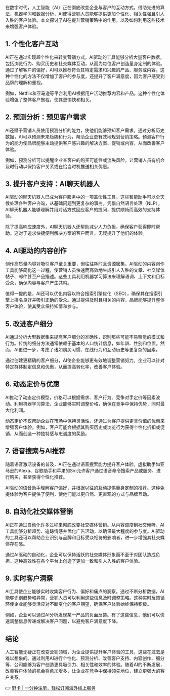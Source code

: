 在数字时代，人工智能（AI）正在彻底改变企业与客户的互动方式。借助先进的算法、机器学习和数据分析，AI使得营销人员能够提供更加个性化、相关性强且引人入胜的客户体验。本文探讨了AI在提升营销策略中的作用，以及如何利用这些技术来增强客户体验。

## 1. 个性化客户互动
AI正在通过实现超个性化来转变营销方式。AI驱动的工具能够分析大量客户数据，包括浏览行为、购买历史和社交媒体互动，从而为每位客户创造量身定制的体验。通过了解客户的偏好，AI可以推荐符合其特定需求和兴趣的产品、服务或内容。这种个性化的方法不仅增加了客户的参与度，还提升了客户满意度，因为客户感受到品牌的理解和重视。

例如，Netflix和亚马逊等平台利用AI根据用户活动推荐内容和产品。这种个性化体验增强了整体客户旅程，使其更愉快和相关。

## 2. 预测分析：预见客户需求
AI还赋予营销人员使用预测分析的能力，使他们能够预知客户需求。通过分析历史数据，AI可以预测未来趋势和行为，帮助企业更有效地规划营销策略。预测客户行为的能力使品牌能够主动提供客户感兴趣的解决方案、促销或内容，从而改善客户体验。

例如，预测分析可以提醒企业某客户的购买可能性或流失风险，让营销人员有机会及时行动以保持客户关系或在恰当时机推送相关优惠。

## 3. 提升客户支持：AI聊天机器人
AI驱动的聊天机器人已成为客户服务中的一项革命性工具。这些智能助手可以全天候处理各种客户咨询，从基础问题到更复杂的事务。凭借自然语言处理（NLP），AI聊天机器人能够理解并用对话方式回应客户的提问，提供顺畅而高效的支持体验。

除了提高响应速度外，AI聊天机器人还帮助减少人力负担，确保客户获得即时帮助。这对于追求快捷便利解决方案的客户而言，无疑提升了他们的体验。

## 4. AI驱动的内容创作
创作高质量内容对吸引客户至关重要，但往往耗时且资源密集。AI驱动的内容创作工具能够简化这一过程，使营销人员快速而高效地生成引人入胜的文章、社交媒体帖子、邮件甚至产品描述。这些工具利用机器学习算法来理解语调、上下文和目标受众，确保内容与客户产生共鸣。

值得一提的是，AI还可以优化内容以符合搜索引擎优化（SEO），确保其在搜索引擎上排名良好并吸引正确的受众。通过提供及时且相关的内容，品牌能够提升整体客户体验，使其受众保持知情和参与。

## 5. 改进客户细分
AI通过分析大型数据集来提高客户细分的准确性，识别那些可能不易察觉的模式和行为。传统的细分方法通常依赖于基本的人口统计信息，如年龄、性别和位置。然而，AI更进一步，考虑了诸如购买习惯、在线行为和互动历史等更复杂的因素。

通过创建更精确的客户细分，AI使企业能够更有效地调整营销努力。企业可以针对特定群体制定信息和优惠，从而提高转化率，改善客户体验。

## 6. 动态定价与优惠
AI推动了动态定价模型，价格可以根据需求、客户行为、竞争对手定价等因素波动。利用机器学习算法，企业能够实时调整价格，确保在竞争中保持优势，同时最大化利润。

动态定价不仅帮助企业在市场中保持灵活性，还通过为客户提供更具价值的优惠来增强客户体验。例如，客户可能会根据其购买历史或浏览行为获得个性化折扣或促销，从而创造一种独特感与忠诚度的奖励。

## 7. 语音搜索与AI推荐
随着语音激活设备的普及，AI正在通过语音搜索能力提升客户体验。虚拟助手如亚马逊的Alexa、谷歌助手和苹果的Siri允许客户通过语音命令搜索产品或服务、进行购买，甚至获得个性化推荐。

AI驱动的语音助手理解客户偏好，并根据以往的互动提供量身定制的推荐。这种免提体验为客户提供了便利，使他们能以更自然、更直观的方式与品牌互动。

## 8. 自动化社交媒体营销
AI正在通过自动化许多过程来彻底改变社交媒体营销。从内容调度到社交倾听，AI工具能够分析趋势、追踪情感并优化广告活动，以确保最大程度的参与度。AI驱动的工具还可以帮助企业识别与品牌和目标受众相符的影响者，进一步增强其社交媒体存在感。

通过AI驱动的自动化，企业可以保持活跃的社交媒体形象而不至于对团队造成负担。这种高效性在各个平台上创造了更加一致和引人入胜的客户体验。

## 9. 实时客户洞察
AI工具使企业能够实时收集客户行为、偏好和痛点的洞察。通过不断分析数据，AI能够识别趋势和异常，营销人员可以利用这些信息及时调整策略。这种实时反馈循环使企业能够灵活应对不断变化的客户期望，确保客户体验始终保持积极。

例如，企业可以通过AI分析发现某一产品的负面反馈。有了这些信息，他们可以快速调整信息传递或解决客户问题，以避免客户满意度下降。

## 结论
人工智能无疑正在改变营销领域，为企业提供提升客户体验的工具，这些在过去是难以想象的。通过利用AI进行个性化、预测分析、改善客户支持、内容创作、细分等，公司能够为客户创造更具吸引力、相关性和效率的体验。随着AI的不断发展，改善客户体验的机会将愈加增多，让企业在竞争中保持领先地位，建立更强大的客户关系。

👉 [野卡 | 一分钟注册，轻松订阅海外线上服务](https://bit.ly/bewildcard)